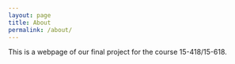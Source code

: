 ```yaml
---
layout: page
title: About
permalink: /about/
---
```


This is a webpage of our final project for the course 15-418/15-618.


[Github Repository]: https://github.com/jekyll
